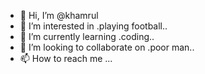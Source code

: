 - 👋 Hi, I’m @khamrul
- 👀 I’m interested in .playing football..
- 🌱 I’m currently learning .coding..
- 💞️ I’m looking to collaborate on .poor man..
- 📫 How to reach me ...

<!---
khamrul/khamrul is a ✨ special ✨ repository because its `README.md` (this file) appears on your GitHub profile.
You can click the Preview link to take a look at your changes.
--->
